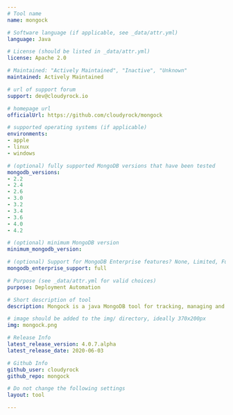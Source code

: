 ```yaml
---
# Tool name
name: mongock

# Software language (if applicable, see _data/attr.yml)
language: Java

# License (should be listed in _data/attr.yml)
license: Apache 2.0

# Maintained: "Actively Maintained", "Inactive", "Unknown"
maintained: Actively Maintained

# url of support forum
support: dev@cloudyrock.io

# homepage url
officialUrl: https://github.com/cloudyrock/mongock

# supported operating systems (if applicable)
environments:
- apple
- linux
- windows

# (optional) fully supported MongoDB versions that have been tested
mongodb_versions:
- 2.2
- 2.4
- 2.6
- 3.0
- 3.2
- 3.4
- 3.6
- 4.0
- 4.2

# (optional) minimum MongoDB version
minimum_mongodb_version:

# (optional) Support for MongoDB Enterprise features? None, Limited, Full
mongodb_enterprise_support: full

# Purpose (see _data/attr.yml for valid choices)
purpose: Deployment Automation

# Short description of tool
description: Mongock is a java MongoDB tool for tracking, managing and applying database schema changes across all your environments based on a coding approach

# image should be added to the img/ directory, ideally 370x200px
img: mongock.png

# Release Info
latest_release_version: 4.0.7.alpha
latest_release_date: 2020-06-03

# Github Info
github_user: cloudyrock
github_repo: mongock

# Do not change the following settings
layout: tool

---
```



